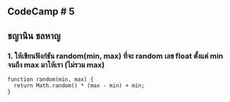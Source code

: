 ## CodeCamp # 5

## ชญานิน ชลหาญ

### 1. ให้เขียนฟังก์ชัน random(min, max) ที่จะ random เลข float ตั้งแต่ min จนถึง max มาให้เรา (ไม่รวม max)

```
function random(min, max) {
  return Math.random() * (max - min) + min;
}
```
